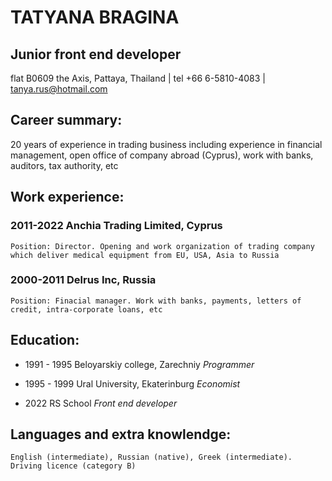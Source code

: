 # **TATYANA BRAGINA**
## Junior front end developer
flat B0609 the Axis, Pattaya, Thailand | tel +66 6-5810-4083 | tanya.rus@hotmail.com

## Career summary:
20 years of experience in trading business including experience in financial management, open office of company abroad (Cyprus), 
work with banks, auditors, tax authority, etc

## Work experience:

### 2011-2022 Anchia Trading Limited, Cyprus
    Position: Director. Opening and work organization of trading company which deliver medical equipment from EU, USA, Asia to Russia
    
### 2000-2011 Delrus Inc, Russia
    Position: Finacial manager. Work with banks, payments, letters of credit, intra-corporate loans, etc
    
## Education:
            
* 1991 - 1995 Beloyarskiy college, Zarechniy *Programmer*
                
* 1995 - 1999 Ural University, Ekaterinburg *Economist*

* 2022        RS School *Front end developer*     

## Languages and extra knowlendge:
    English (intermediate), Russian (native), Greek (intermediate). Driving licence (category B)
